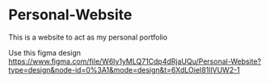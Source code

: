 # Personal-Website
This is a website to act as my personal portfolio

Use this figma design
https://www.figma.com/file/W6ly1yMLQ71Cdp4dRjaUQu/Personal-Website?type=design&node-id=0%3A1&mode=design&t=6XdLOieI81llVUW2-1
